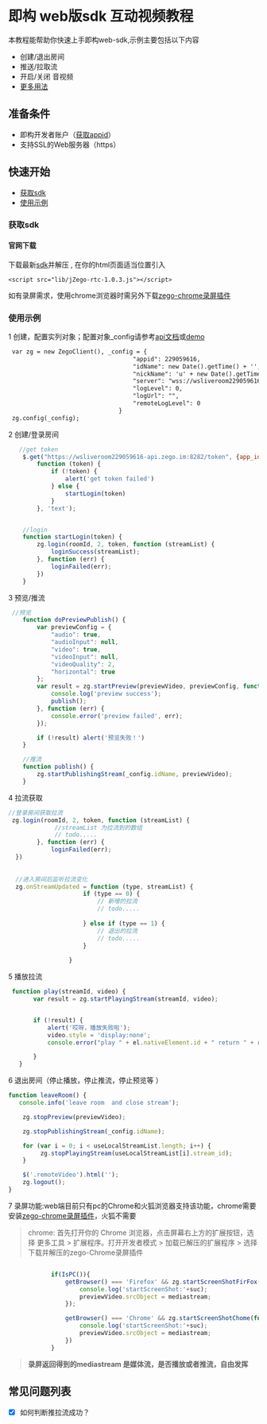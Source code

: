 # 即构 web版sdk 互动视频教程
 本教程能帮助你快速上手即构web-sdk,示例主要包括以下内容
 
 - 创建/退出房间
 - 推送/拉取流
 - 开启/关闭 音视频
 - [更多用法](https://www.zego.im/html/document/#Live_Room/API_Instructions:web)
 
 
 ## 准备条件
 - 即构开发者账户（[获取appid](https://www.zego.im)）
 - 支持SSL的Web服务器（https）
 
 
 ## 快速开始
 
 - [获取sdk](#getsdk)
 - [使用示例](#demoStep)
 
 
 ### <a id="getsdk">获取sdk</a>
 #### 官网下载
  下载最新[sdk](https://storage.zego.im/downloads/jZego-rtc-SDK.zip)并解压
 , 在你的html页面适当位置引入
 
 `` <script src="lib/jZego-rtc-1.0.3.js"></script>
 ``
 
 如有录屏需求，使用chrome浏览器时需另外下载[zego-chrome录屏插件](https://storage.zego.im/downloads/jZego-screen-extention.zip)
 
 ### <a id="demoStep">使用示例</a>
 
 1 创建，配置实列对象；配置对象_config请参考[api文档](https://www.zego.im/html/document/#Live_Room/API_Instructions:web)或[demo](https://zegodev.github.io/webrtcDemo-js/)
 ```html
  var zg = new ZegoClient(), _config = {
                                    "appid": 229059616,
                                    "idName": new Date().getTime() + '',
                                    "nickName": 'u' + new Date().getTime(),
                                    "server": "wss://wsliveroom229059616-api.zego.im:8282/ws",
                                    "logLevel": 0,
                                    "logUrl": "",
                                    "remoteLogLevel": 0
                                }
  zg.config(_config);
```
 
 2 创建/登录房间
 ```js
    //get token
     $.get("https://wsliveroom229059616-api.zego.im:8282/token", {app_id: _config.appid, id_name: _config.idName},
         function (token) {
             if (!token) {
                 alert('get token failed')
             } else {
                 startLogin(token)
             }
         }, 'text');
 
 
     //login
     function startLogin(token) {
         zg.login(roomId, 2, token, function (streamList) {
             loginSuccess(streamList);
         }, function (err) {
             loginFailed(err);
         })
     }

```

 3  预览/推流
```js
 //预览
    function doPreviewPublish() {
        var previewConfig = {
            "audio": true,
            "audioInput": null,
            "video": true,
            "videoInput": null,
            "videoQuality": 2,
            "horizontal": true
        };
        var result = zg.startPreview(previewVideo, previewConfig, function () {
            console.log('preview success');
            publish();
        }, function (err) {
            console.error('preview failed', err);
        });

        if (!result) alert('预览失败！')
    }

    //推流
    function publish() {
        zg.startPublishingStream(_config.idName, previewVideo);
    }
```


 4 拉流获取 
 ```js
 //登录房间获取拉流
  zg.login(roomId, 2, token, function (streamList) {
              //streamList 为拉流到的数组
              // todo.....
         }, function (err) {
             loginFailed(err);
   })
   
   
   //进入房间后监听拉流变化  
   zg.onStreamUpdated = function (type, streamList) {
                      if (type == 0) {
                          // 新增的拉流
                          // todo.....
      
                      } else if (type == 1) { 
                          // 退出的拉流
                          // todo.....
                      }
      
                  }


```
 
 5 播放拉流 
 ```js
  function play(streamId, video) {
        var result = zg.startPlayingStream(streamId, video);


        if (!result) {
            alert('哎呀，播放失败啦');
            video.style = 'display:none';
            console.error("play " + el.nativeElement.id + " return " + result);

        }
    }
```

6 退出房间（停止播放，停止推流，停止预览等 ）
```js
function leaveRoom() {
   console.info('leave room  and close stream');

    zg.stopPreview(previewVideo);

    zg.stopPublishingStream(_config.idName);

    for (var i = 0; i < useLocalStreamList.length; i++) {
         zg.stopPlayingStream(useLocalStreamList[i].stream_id);
    }

    $('.remoteVideo').html('');
    zg.logout();
}
```

7 录屏功能:web端目前只有pc的Chrome和火狐浏览器支持该功能，chrome需要安装[zego-chrome录屏插件](https://storage.zego.im/downloads/jZego-screen-extention.zip)，火狐不需要

> chrome: 首先打开你的 Chrome 浏览器，点击屏幕右上方的扩展按钮，选择 更多工具 > 扩展程序。打开开发者模式 > 加载已解压的扩展程序 > 选择下载并解压的zego-Chrome录屏插件
>
```js

            if(IsPC()){
                getBrowser() === 'Firefox' && zg.startScreenShotFirFox('screen',function (suc,mediastream) {
                    console.log('startScreenShot:'+suc);
                    previewVideo.srcObject = mediastream;
                });

                getBrowser() === 'Chrome' && zg.startScreenShotChome(function (suc,mediastream) {
                    console.log('startScreenShot:'+suc);
                    previewVideo.srcObject = mediastream;
                })
            }
```
>  **录屏返回得到的mediastream 是媒体流，是否播放或者推流，自由发挥**
 ## 常见问题列表
* [X] 如何判断推拉流成功？
 
 
